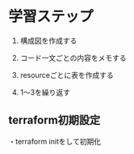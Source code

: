 # 学習ステップ

1. 構成図を作成する

2. コード一文ごとの内容をメモする

3. resourceごとに表を作成する

4. 1〜3を繰り返す

## terraform初期設定
・terraform initをして初期化
